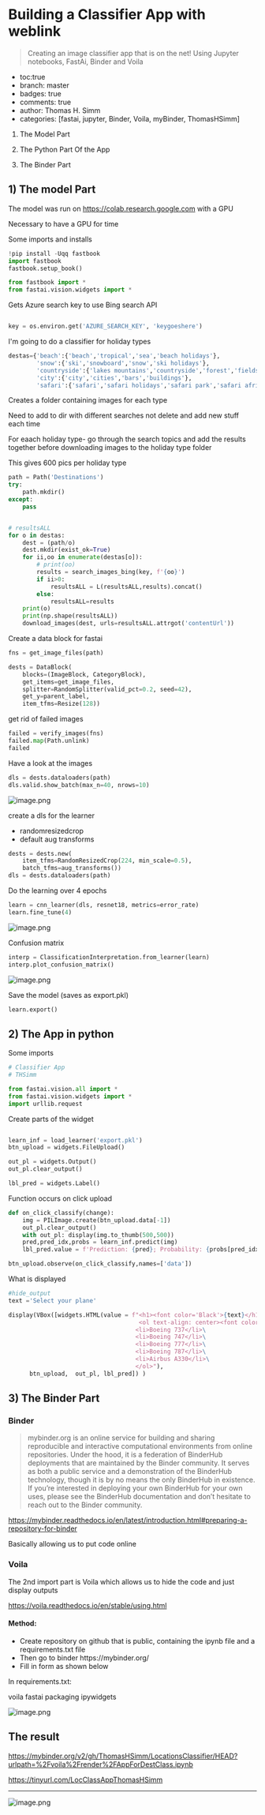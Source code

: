 # Building a Classifier App with weblink
> Creating an image classifier app that is on the net! Using Jupyter notebooks, FastAi, Binder and Voila

- toc:true
- branch: master
- badges: true
- comments: true
- author: Thomas H. Simm
- categories: [fastai, jupyter, Binder, Voila, myBinder, ThomasHSimm]

1) The Model Part

2) The Python Part Of the App

3) The Binder Part

## 1) The model Part

The model was run on https://colab.research.google.com with a GPU

Necessary to have a GPU for time

Some imports and installs


```python
!pip install -Uqq fastbook
import fastbook
fastbook.setup_book()
```


```python
from fastbook import *
from fastai.vision.widgets import *
```

Gets Azure search key to use Bing search API


```python

key = os.environ.get('AZURE_SEARCH_KEY', 'keygoeshere')
```

I'm going to do a classifier for holiday types


```python
destas={'beach':{'beach','tropical','sea','beach holidays'},
        'snow':{'ski','snowboard','snow','ski holidays'},
        'countryside':{'lakes mountains','countryside','forest','fields'},
        'city':{'city','cities','bars','buildings'},
        'safari':{'safari','safari holidays','safari park','safari africa'}}
```

Creates a folder containing images for each type

Need to add to dir with different searches not delete and add new stuff each time

For eaach holiday type- go through the search topics and add the results together before downloading images to the holiday type folder

This gives 600 pics per holiday type


```python
path = Path('Destinations')
try:
    path.mkdir()
except:
    pass
```


```python

# resultsALL
for o in destas:
    dest = (path/o)
    dest.mkdir(exist_ok=True)
    for ii,oo in enumerate(destas[o]): 
        # print(oo)
        results = search_images_bing(key, f'{oo}')
        if ii>0:
            resultsALL = L(resultsALL,results).concat()
        else:
            resultsALL=results
    print(o)
    print(np.shape(resultsALL))
    download_images(dest, urls=resultsALL.attrgot('contentUrl'))

```

Create a data block for fastai


```python
fns = get_image_files(path)

dests = DataBlock(
    blocks=(ImageBlock, CategoryBlock), 
    get_items=get_image_files, 
    splitter=RandomSplitter(valid_pct=0.2, seed=42),
    get_y=parent_label,
    item_tfms=Resize(128))
```

get rid of failed images


```python
failed = verify_images(fns)
failed.map(Path.unlink)
failed
```

Have a look at the images



```python
dls = dests.dataloaders(path)
dls.valid.show_batch(max_n=40, nrows=10)
```

![image.png](attachment:image.png)

create a dls for the learner

- randomresizedcrop
- default aug transforms



```python
dests = dests.new(
    item_tfms=RandomResizedCrop(224, min_scale=0.5),
    batch_tfms=aug_transforms())
dls = dests.dataloaders(path)
```

Do the learning over 4 epochs


```python
learn = cnn_learner(dls, resnet18, metrics=error_rate)
learn.fine_tune(4)
```

![image.png](attachment:image.png)

Confusion matrix


```python
interp = ClassificationInterpretation.from_learner(learn)
interp.plot_confusion_matrix()
```

![image.png](attachment:image.png)

Save the model
(saves as export.pkl)


```python
learn.export()
```

## 2) The App in python

Some imports


```python
# Classifier App
# THSimm

from fastai.vision.all import *
from fastai.vision.widgets import *
import urllib.request
```

Create parts of the widget


```python

learn_inf = load_learner('export.pkl')
btn_upload = widgets.FileUpload()

out_pl = widgets.Output()
out_pl.clear_output()

lbl_pred = widgets.Label()
```

Function occurs on click upload


```python
def on_click_classify(change):
    img = PILImage.create(btn_upload.data[-1])
    out_pl.clear_output()
    with out_pl: display(img.to_thumb(500,500))
    pred,pred_idx,probs = learn_inf.predict(img)
    lbl_pred.value = f'Prediction: {pred}; Probability: {probs[pred_idx]:.04f}'
```


```python
btn_upload.observe(on_click_classify,names=['data'])
```

What is displayed


```python
#hide_output
text ='Select your plane'

display(VBox([widgets.HTML(value = f"<h1><font color='Black'>{text}</h1>\
                                     <ol text-align: center><font color='Black'>\
                                    <li>Boeing 737</li>\
                                    <li>Boeing 747</li>\
                                    <li>Boeing 777</li>\
                                    <li>Boeing 787</li>\
                                    <li>Airbus A330</li>\
                                    </ol>"), 
      btn_upload,  out_pl, lbl_pred]) )
```

## 3) The Binder Part


### Binder
<blockquote>mybinder.org is an online service for building and sharing reproducible and interactive computational environments from online repositories. Under the hood, it is a federation of BinderHub deployments that are maintained by the Binder community. It serves as both a public service and a demonstration of the BinderHub technology, though it is by no means the only BinderHub in existence. If you’re interested in deploying your own BinderHub for your own uses, please see the BinderHub documentation and don’t hesitate to reach out to the Binder community.</blockquote>

https://mybinder.readthedocs.io/en/latest/introduction.html#preparing-a-repository-for-binder

Basically allowing us to put code online

### Voila
The 2nd import part is Voila which allows us to hide the code and just display outputs

https://voila.readthedocs.io/en/stable/using.html

#### Method:
<ul>
<li>Create repository on github that is public, containing the ipynb file and a requirements.txt file</li>

<li>Then go to binder https://mybinder.org/</li>
<li>Fill in form as shown below</li></ul>

In requirements.txt:

voila
fastai
packaging
ipywidgets

![image.png](attachment:image.png)

## The result

https://mybinder.org/v2/gh/ThomasHSimm/LocationsClassifier/HEAD?urlpath=%2Fvoila%2Frender%2FAppForDestClass.ipynb

https://tinyurl.com/LocClassAppThomasHSimm 

-------------------- -------------------- -------------------- ----------------


![image.png](attachment:image.png)

